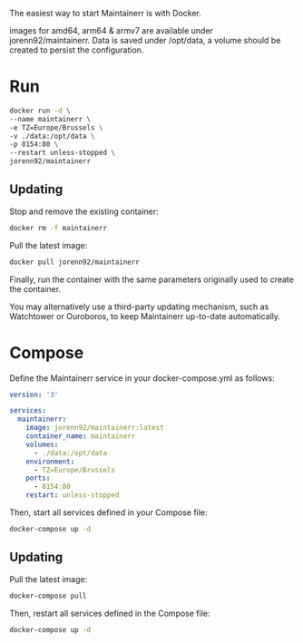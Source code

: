 The easiest way to start Maintainerr is with Docker.

images for amd64, arm64 & armv7 are available under jorenn92/maintainerr.
Data is saved under /opt/data, a volume should be created to persist the configuration.

# Run

```bash
docker run -d \
--name maintainerr \
-e TZ=Europe/Brussels \
-v ./data:/opt/data \
-p 8154:80 \
--restart unless-stopped \
jorenn92/maintainerr
```

## Updating

Stop and remove the existing container:

```bash
docker rm -f maintainerr
```

Pull the latest image:

```bash
docker pull jorenn92/maintainerr
```

Finally, run the container with the same parameters originally used to create the container.

You may alternatively use a third-party updating mechanism, such as Watchtower or Ouroboros, to keep Maintainerr up-to-date automatically.

# Compose

Define the Maintainerr service in your docker-compose.yml as follows:

```Yaml
version: '3'

services:
  maintainerr:
    image: jorenn92/maintainerr:latest
    container_name: maintainerr
    volumes:
      - ./data:/opt/data
    environment:
      - TZ=Europe/Brussels
    ports:
      - 8154:80
    restart: unless-stopped
```

Then, start all services defined in your Compose file:

```bash
docker-compose up -d
```

## Updating

Pull the latest image:

```bash
docker-compose pull
```

Then, restart all services defined in the Compose file:

```bash
docker-compose up -d
```
